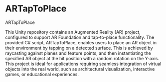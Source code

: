 # ARTapToPlace
ARTapToPlace

This Unity repository contains an Augmented Reality (AR) project, configured to support AR Foundation and tap-to-place functionality. The provided C# script, ARTapToPlace, enables users to place an AR object in their environment by tapping on a detected surface. This is achieved by raycasting against planes and feature points, and then instantiating the specified AR object at the hit position with a random rotation on the Y-axis. This project is ideal for applications requiring seamless integration of virtual objects into the real world, such as architectural visualization, interactive games, or educational experiences.
